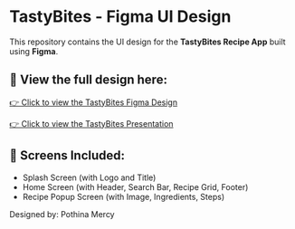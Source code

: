 # TastyBites - Figma UI Design

This repository contains the UI design for the **TastyBites Recipe App** built using **Figma**.

## 🔗 View the full design here:
[👉 Click to view the TastyBites Figma Design](https://www.figma.com/design/jRg9mVXVYRyVAZePYEU0IB/TastyBites?t=GsosgJ5x70rEDX4e-1)

[👉 Click to view the TastyBites Presentation](https://1drv.ms/p/c/3a37fcc8c2ed5599/EfuQwpnVwVdNgWI_edAFlC0BtVxG6569VZ9mnvvWTSz8hA?e=vRHIfQ&nav=eyJzSWQiOjI2MiwiY0lkIjo4NjA5NjkxMTZ9)

## 📱 Screens Included:
- Splash Screen (with Logo and Title)
- Home Screen (with Header, Search Bar, Recipe Grid, Footer)
- Recipe Popup Screen (with Image, Ingredients, Steps)

Designed by: Pothina Mercy 
